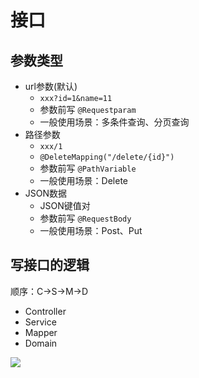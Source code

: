 # 接口


## 参数类型

- url参数(默认)
	- `xxx?id=1&name=11`
	- 参数前写 `@Requestparam`
	- 一般使用场景：多条件查询、分页查询
- 路径参数
	- `xxx/1`
	- `@DeleteMapping("/delete/{id}")` 
	- 参数前写 `@PathVariable`
	- 一般使用场景：Delete
- JSON数据
	- JSON键值对
	- 参数前写  `@RequestBody`
	- 一般使用场景：Post、Put


## 写接口的逻辑

顺序：C->S->M->D

- Controller
- Service
- Mapper
- Domain

[![](https://pic.imgdb.cn/item/6565da98c458853aef13cdcd.jpg)](https://pic.imgdb.cn/item/6565da98c458853aef13cdcd.jpg)

